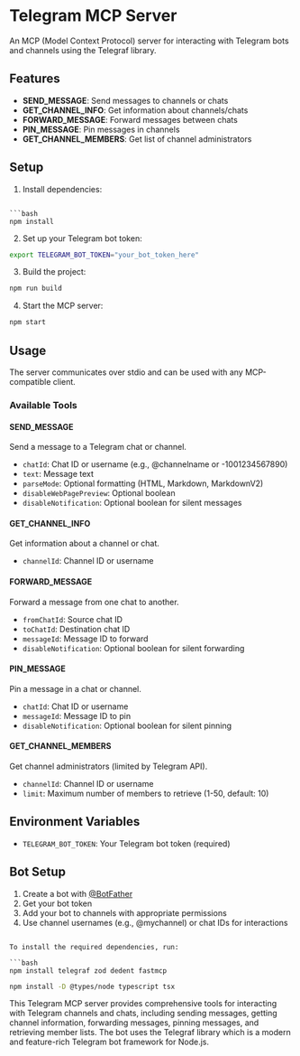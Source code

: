 # Telegram MCP Server

An MCP (Model Context Protocol) server for interacting with Telegram bots and channels using the Telegraf library.

## Features

- **SEND_MESSAGE**: Send messages to channels or chats
- **GET_CHANNEL_INFO**: Get information about channels/chats
- **FORWARD_MESSAGE**: Forward messages between chats
- **PIN_MESSAGE**: Pin messages in channels
- **GET_CHANNEL_MEMBERS**: Get list of channel administrators

## Setup

1. Install dependencies:
```

```bash
npm install
```

2. Set up your Telegram bot token:

```bash
export TELEGRAM_BOT_TOKEN="your_bot_token_here"
```

3. Build the project:

```bash
npm run build
```

4. Start the MCP server:

```bash
npm start
```

## Usage

The server communicates over stdio and can be used with any MCP-compatible client.

### Available Tools

#### SEND_MESSAGE
Send a message to a Telegram chat or channel.
- `chatId`: Chat ID or username (e.g., @channelname or -1001234567890)
- `text`: Message text
- `parseMode`: Optional formatting (HTML, Markdown, MarkdownV2)
- `disableWebPagePreview`: Optional boolean
- `disableNotification`: Optional boolean for silent messages

#### GET_CHANNEL_INFO
Get information about a channel or chat.
- `channelId`: Channel ID or username

#### FORWARD_MESSAGE
Forward a message from one chat to another.
- `fromChatId`: Source chat ID
- `toChatId`: Destination chat ID
- `messageId`: Message ID to forward
- `disableNotification`: Optional boolean for silent forwarding

#### PIN_MESSAGE
Pin a message in a chat or channel.
- `chatId`: Chat ID or username
- `messageId`: Message ID to pin
- `disableNotification`: Optional boolean for silent pinning

#### GET_CHANNEL_MEMBERS
Get channel administrators (limited by Telegram API).
- `channelId`: Channel ID or username
- `limit`: Maximum number of members to retrieve (1-50, default: 10)

## Environment Variables

- `TELEGRAM_BOT_TOKEN`: Your Telegram bot token (required)

## Bot Setup

1. Create a bot with [@BotFather](https://t.me/botfather)
2. Get your bot token
3. Add your bot to channels with appropriate permissions
4. Use channel usernames (e.g., @mychannel) or chat IDs for interactions
```

To install the required dependencies, run:

```bash
npm install telegraf zod dedent fastmcp
```

```bash
npm install -D @types/node typescript tsx
```

This Telegram MCP server provides comprehensive tools for interacting with Telegram channels and chats, including sending messages, getting channel information, forwarding messages, pinning messages, and retrieving member lists. The bot uses the Telegraf library which is a modern and feature-rich Telegram bot framework for Node.js.
